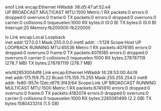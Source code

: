eno1      Link encap:Ethernet  HWaddr 38:d5:47:af:52:e4  
          UP BROADCAST MULTICAST  MTU:1500  Metric:1
          RX packets:0 errors:0 dropped:0 overruns:0 frame:0
          TX packets:0 errors:0 dropped:0 overruns:0 carrier:0
          collisions:0 txqueuelen:1000 
          RX bytes:0 (0.0 B)  TX bytes:0 (0.0 B)
          Interrupt:20 Memory:fb200000-fb220000 

lo        Link encap:Local Loopback  
          inet addr:127.0.0.1  Mask:255.0.0.0
          inet6 addr: ::1/128 Scope:Host
          UP LOOPBACK RUNNING  MTU:65536  Metric:1
          RX packets:4076185 errors:0 dropped:0 overruns:0 frame:0
          TX packets:4076185 errors:0 dropped:0 overruns:0 carrier:0
          collisions:0 txqueuelen:1000 
          RX bytes:278787119 (278.7 MB)  TX bytes:278787119 (278.7 MB)

wlxf42853004df8 Link encap:Ethernet  HWaddr f4:28:53:00:4d:f8  
          inet addr:175.159.75.22  Bcast:175.159.75.255  Mask:255.255.254.0
          inet6 addr: fe80::957e:12dc:df79:3f43/64 Scope:Link
          UP BROADCAST RUNNING MULTICAST  MTU:1500  Metric:1
          RX packets:6745910 errors:0 dropped:0 overruns:0 frame:0
          TX packets:4182074 errors:0 dropped:0 overruns:0 carrier:0
          collisions:0 txqueuelen:1000 
          RX bytes:2265081499 (2.2 GB)  TX bytes:1580423314 (1.5 GB)

